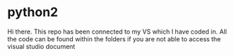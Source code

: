 # python2

Hi there. This repo has been connected to my VS which I have coded in. All the code can be found within the folders if you are not able to access the visual studio document
